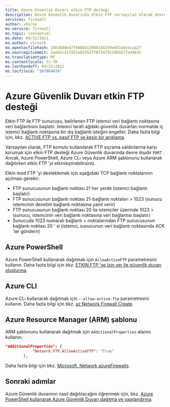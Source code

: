 ```yaml
---
title: Azure Güvenlik Duvarı etkin FTP desteği
description: Azure Güvenlik duvarında etkin FTP varsayılan olarak devre dışıdır. PowerShell, CLı ve ARM şablonunu kullanarak etkinleştirebilirsiniz.
services: firewall
author: vhorne
ms.service: firewall
ms.topic: conceptual
ms.date: 04/12/2021
ms.author: victorh
ms.openlocfilehash: 18b3680e47fe808413998144259e033a4cbcaa27
ms.sourcegitcommit: 2aeb2c41fd22a02552ff871479124b567fa4463c
ms.translationtype: MT
ms.contentlocale: tr-TR
ms.lasthandoff: 04/22/2021
ms.locfileid: "107864478"
---
```

# <a name="azure-firewall-active-ftp-support"></a>Azure Güvenlik Duvarı etkin FTP desteği

Etkin FTP ile FTP sunucusu, belirlenen FTP istemci veri bağlantı noktasına veri bağlantısını başlatır. İstemci tarafı ağdaki güvenlik duvarları normalde iç istemci bağlantı noktasına bir dış bağlantı isteğini engeller. Daha fazla bilgi için, bkz. [ACTIVE FTP vs. pasıf FTP ve kesin bir açıklama](https://slacksite.com/other/ftp.html).

Varsayılan olarak, FTP komutu kullanılarak FTP sıçrama saldırılarına karşı korumak için etkin FTP desteği Azure Güvenlik duvarında devre dışıdır `PORT` . Ancak, Azure PowerShell, Azure CLı veya Azure ARM şablonunu kullanarak dağıtırken etkin FTP 'yi etkinleştirebilirsiniz.

Etkin mod FTP 'yi desteklemek için aşağıdaki TCP bağlantı noktalarının açılması gerekir:

- FTP sunucusunun bağlantı noktası 21 her yerde (istemci bağlantı başlatır)
- FTP sunucusunun bağlantı noktası 21-bağlantı noktaları > 1023 (sunucu istemcinin denetim bağlantı noktasına yanıt verir)
- FTP sunucusunun bağlantı noktası 20 ila istemciler üzerinde 1023 > (sunucu, istemcinin veri bağlantı noktasına veri bağlantısı başlatır)
- Sunucuda 1023 numaralı bağlantı > noktalarından FTP sunucusunun bağlantı noktası 20 ' si (istemci, sunucunun veri bağlantı noktasında ACK 'ler gönderir)

## <a name="azure-powershell"></a>Azure PowerShell

Azure PowerShell kullanarak dağıtmak için `AllowActiveFTP` parametresini kullanın. Daha fazla bilgi için bkz. [ETKIN FTP 'ye Izin ver Ile güvenlik duvarı oluşturma](/powershell/module/az.network/new-azfirewall#16---create-a-firewall-with-allow-active-ftp-).

## <a name="azure-cli"></a>Azure CLI

Azure CLı kullanarak dağıtmak için `--allow-active-ftp` parametresini kullanın. Daha fazla bilgi için bkz. [az Network Firewall Create](/cli/azure/network/firewall#az_network_firewall_create-optional-parameters). 

## <a name="azure-resource-manager-arm-template"></a>Azure Resource Manager (ARM) şablonu

ARM şablonunu kullanarak dağıtmak için `AdditionalProperties` alanını kullanın:

```json
"additionalProperties": {
            "Network.FTP.AllowActiveFTP": "True"
        },
```
Daha fazla bilgi için bkz. [Microsoft. Network azureFirewalls](/azure/templates/microsoft.network/azurefirewalls).

## <a name="next-steps"></a>Sonraki adımlar

Azure Güvenlik duvarının nasıl dağıtılacağını öğrenmek için, bkz. [Azure PowerShell kullanarak Azure Güvenlik Duvarı dağıtma ve yapılandırma](deploy-ps.md).